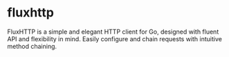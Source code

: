 # fluxhttp
FluxHTTP is a simple and elegant HTTP client for Go, designed with fluent API and flexibility in mind. Easily configure and chain requests with intuitive method chaining.
